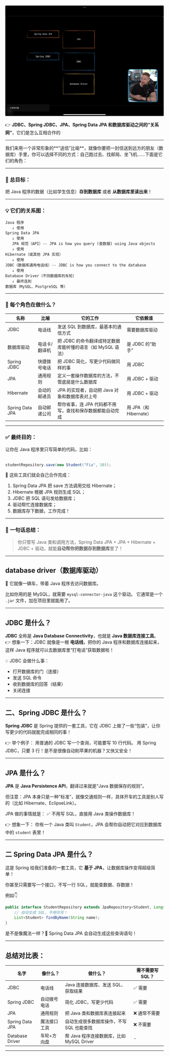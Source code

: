 ![img_1.png](img_1.png)

👉 **JDBC、Spring JDBC、JPA、Spring Data JPA 和数据库驱动之间的“关系网”**，它们是怎么互相合作的

---

我们来用一个非常形象的\*\*“送信”比喻\*\*，就像你要把一封信送到远方的朋友（数据库）手里，你可以选择不同的方式：自己跑过去、找邮局、坐飞机……下面是它们的角色：

---

### 🌟 总目标：

把 Java 程序的数据（比如学生信息）**存到数据库** 或者 **从数据库里读出来**！

---

### 💡 它们的关系图：

```plaintext
Java 程序
   ↓ 使用
Spring Data JPA
   ↓ 使用
   JPA 规范（API）-- JPA is how you query (查数据) using Java objects
   ↓ 使用
Hibernate（或其他 JPA 实现）
   ↓ 使用
JDBC（数据库通用电话线）-- JDBC is how you connect to the database
   ↓ 使用
Database Driver（不同数据库的车轮）
   ↓ 最终连到
数据库（MySQL、PostgreSQL 等）
```

---

### 🧩 每个角色在做什么？

| 名称              | 比喻      | 它的工作                                 | 它依赖谁               |
| --------------- | ------- | ------------------------------------ | ------------------ |
| JDBC            | 电话线     | 发送 SQL 到数据库，最基本的通信方式                 | 需要数据库驱动            |
| 数据库驱动           | 电话卡/翻译机 | 把 JDBC 的命令翻译成特定数据库能听懂的语言（如 MySQL 语法） | 是 JDBC 的“助手”       |
| Spring JDBC     | 快捷拨号电话  | 把 JDBC 简化，写更少代码做同样的事                 | 用 JDBC             |
| JPA             | 通用规则    | 定义一套操作数据库的方法，不管底层是什么数据库              | 用 JDBC + 驱动        |
| Hibernate       | 会动的邮递员  | JPA 的实现者，自动把 Java 对象和数据库表对上号         | 用 JDBC + 驱动        |
| Spring Data JPA | 自动邮递公司  | 帮你省事，连 JPA 代码都不用写，查找和保存数据都能自动完成      | 用 JPA（和 Hibernate） |

---

### ✅ 最终目的：

让你在 Java 程序里只写简单的代码，比如：

```java

studentRepository.save(new Student("Fia", 10));
```

🌟 这些工具们就会自己合作完成：

1. Spring Data JPA 把 save 方法调用交给 Hibernate；
2. Hibernate 根据 JPA 规则生成 SQL；
3. JDBC 把 SQL 语句发给数据库；
4. 驱动帮忙连接数据库；
5. 数据库存下数据，工作完成！

---

### 🧠 一句话总结：

> 你只管写 Java 类和调用方法，Spring Data JPA + JPA + Hibernate + JDBC + 驱动，就能**自动帮你把数据存到数据库**里了！

---


## database driver（数据库驱动）

🚗 它就像一辆车，带着 Java 程序去访问数据库。

比如你用的是 MySQL，就需要 `mysql-connector-java` 这个驱动。
它通常是一个 `.jar` 文件，加在项目里就能用了。

---


## JDBC 是什么？

**JDBC** 全称是 **Java Database Connectivity**，也就是 **Java 数据库连接工具**。
👉 想象一下：JDBC 就像是一根 **电话线**，把你的 Java 程序和数据库连接起来，这样 Java 程序就可以去数据库里“打电话”获取数据啦！

💡 JDBC 会做什么事：

* 打开数据库的门（连接）
* 发送 SQL 命令
* 收到数据库的回答（结果）
* 关闭连接

---

## 二、Spring JDBC 是什么？

**Spring JDBC** 是 Spring 提供的一套工具，它在 JDBC 上做了一些“包装”，让你写更少的代码就能完成相同的事！

👉 举个例子：
用普通的 JDBC 写一个查询，可能要写 10 行代码。
用 Spring JDBC，只要 3 行！是不是很像自动削苹果的机器？又快又安全！

---

## JPA 是什么？

**JPA** 是 **Java Persistence API**，翻译过来就是“Java 数据保存的规则”。

但注意：JPA 本身只是一种“标准”，就像交通规则一样，具体开车的工具是别人写的（比如 Hibernate、EclipseLink）。

JPA 做的事情就是：
✅ 不用写 SQL，直接用 Java 类操作数据库！

👉 想象一下：
你有一个 Java 类叫 `Student`，JPA 会帮你自动把它对应到数据库中的 `student` 表里！

---

## 二 Spring Data JPA 是什么？

这是 Spring 给我们准备的一套工具，它 **基于 JPA**，让数据库操作变得超级简单！

你甚至只需要写一个接口，不写一行 SQL，就能查数据、存数据！

例如👇

```java
public interface StudentRepository extends JpaRepository<Student, Long> {
    // 自动生成 SQL，不用你写！
    List<Student> findByName(String name);
}
```

是不是像魔法一样？🌟
Spring Data JPA 会自动生成这些查询语句！

---

## 总结对比表：

| 名字              | 像什么？   | 做什么？                           | 需不需要写 SQL？ |
| --------------- | ------ | ------------------------------ | ---------- |
| JDBC            | 电话线    | Java 连接数据库、发送 SQL、获取结果         | ✅ 需要       |
| Spring JDBC     | 自动拨号电话 | 简化 JDBC，写更少代码                  | ✅ 需要       |
| JPA             | 通用规则   | 把 Java 类和数据库表连接起来              | ❌ 通常不需要    |
| Spring Data JPA | 魔法接口工具 | 自动生成很多数据库操作，不写 SQL 也能查找        | ❌ 不需要      |
| Database Driver | 车轮+方向盘 | 帮 Java 程序连接数据库，比如 MySQL Driver | -          |

---
